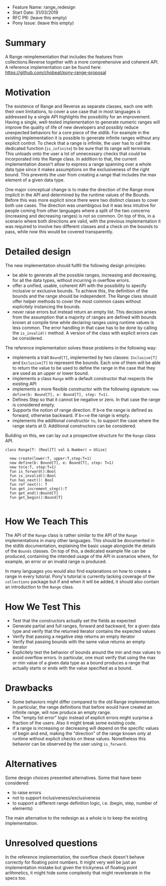 - Feature Name: range_redesign
- Start Date: 31/03/2019
- RFC PR: (leave this empty)
- Pony Issue: (leave this empty)

# Summary

A Range reimplementation that includes the features from collections.Reverse together with a more comprehensive and coherent API. A reference implementation can be found here: https://github.com/chobeat/pony-range-proposal

# Motivation

The existence of Range and Reverse as separate classes, each one with their own limitations, to cover a use case that in most languages is addressed by a single API highlights the possibility for an improvement. Having a single, well-tested implementation to generate numeric ranges will improve the quality of life of new developers and possibly reduce unexpected behaviors for a core piece of the stdlib.
For example in the existing implementation it is possible to generate infinite ranges without any explicit control. To check that a range is infinite, the user has to call the dedicated function (`is_infinite`) to be sure that its range will terminate. This unloads onto the user a lot of unnecessary checks that could be incorporated into the Range class. In addition to that, the current implementation doesn't allow to express a range spanning over a whole data type since it makes assumptions on the exclusiveness of the right bound. This prevents the user from creating a range that includes the max element of a given data type. 

One major conceptual change is to make the direction of the Range more implicit in the API and determined by the runtime values of the Bounds. Before this was more explicit since there were two distinct classes to cover both use cases. The direction was unambigous but it was less intuitive for people coming from other languages where a split of the two concerns (increasing and decreasing ranges) is not so common. On top of this, in a scenario where both directions are valid, with the previous implementation it was required to involve two different classes and a check on the bounds to pass, while now this would be covered transparently.

# Detailed design

The new implementation should fullfil the following design principles: 

* be able to generate all the possible ranges, increasing and decreasing, for all the data types, without incurring in overflow errors.
* offer a unified, usable, coherent API with the possibility to specify inclusive or exclusive bounds. To achieve this, the definition of the bounds and the range should be independent. The Range class should offer helper methods to cover the most common cases without explicitely instancing the bounds.
* never raise errors but instead return an empty list. This decision arises from the assumption that a majority of ranges are defined with bounds known at compile time while declaring ranges using runtime values is less common. The error handling in that case has to be done by calling the `is_invalid()` method. A version of the class with explicit errors can be considered.

The reference implementation solves these problems in the following way:

* implements a trait `Bound[T]`, implemented by two classes: `Inclusive[T]` and `Exclusive[T]` to represent the bounds. Each one of them will be able to return the value to be used to define the range in the case that they are used as an upper or lower bound.
* implements a class `Range` with a default constructor that respects the existing API
* implements a more flexible constructor with the following signature: 
 `new define(b: Bound[T], e: Bound[T], step: T=1)`. 
* Defines Step so that it cannot be negative or zero. In that case the range is considered empty. 
* Supports the notion of range direction. If b<e the range is defined as forward, otherwise backward. If b==e the range is empty.
* implements the additional constructor `to`, to support the case where the range starts at 0. Additional constructors can be considered.

Building on this, we can lay out a prospective structure for the `Range` class API.

```
class Range[T: (Real[T] val & Number) = USize]

  new create(lower:T, upper:T,step:T=1)
  new define(b: Bound[T], e: Bound[T], step: T=1)
  new to(e:T, step:T=1)
  fun is_forward():Bool
  fun is_invalid():Bool
  fun has_next(): Bool
  fun ref next(): T
  fun get_increment_step():T
  fun get_end():Bound[T]
  fun get_begin():Bound[T]
    
```



# How We Teach This

The API of the `Range` class is rather similar to the API of the `Range` implementations in many other languages. This should be documented in the stdlib documentation, explaining the basic usage alongside the details of the `Bounds` classes. On top of this, a dedicated example file can be produced, containing the intended usage of the API in scenarios where, for example, an error or an invalid range is produced.

In many languages you would also find explanations on how to create a range in every tutorial. Pony's tutorial is currently lacking coverage of the `collections` package but if and when it will be added, it should also contain an introduction to the `Range` class.

# How We Test This

* Test that the constructors actually set the fields as expected
* Generate partial and full ranges, forward and backward, for a given data type and verify that the returned iterator contains the expected values
* Verify that passing a negative step returns an empty iterator
* Verify that passing bounds with the same value returns an empty iterator
* Explicitely test the behavior of bounds around the min and max values to avoid overflow errors. In particular, one must verify that using the max or min value of a given data type as a bound produces a range that actually starts or ends with the value specified as a bound. 


# Drawbacks

* Some behaviors might differ compared to the old Range implementation. In particular, the range definitions that before would have created an infinite range, will now produce an empty range.
* The "empty list error" logic instead of explicit errors might surprise a fraction of the users. Also it might break some existing code.
* If a range is increasing or decreasing will depend on the specific values of begin and end, making the "direction" of the range known only at runtime without explicit checks on these values. Nonetheless this behavior can be observed by the user using `is_forward`.

# Alternatives

Some design choices presented alternatives. Some that have been considered:

* to raise errors
* not to support inclusiveness/exclusiveness
* to support a different range definition logic, i.e. (begin, step, number of elements)

The main alternative to the redesign as a whole is to keep the existing implementation.

# Unresolved questions

In the reference implementation, the overflow check doesn't behave correctly for floating point numbers. It might very well be just an implementation mistake but given the trickyness of floating point arithmetics, it might hide some complexity that might reverberate in the specs too. 
